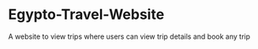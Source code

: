 # Egypto-Travel-Website
A website to view trips where users can view trip details and book any trip
